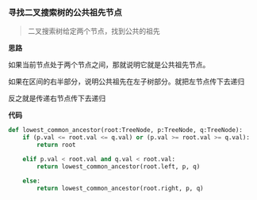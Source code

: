 ### 寻找二叉搜索树的公共祖先节点
> 二叉搜索树给定两个节点，找到公共的祖先

**思路**

如果当前节点处于两个节点之间，那就说明它就是公共祖先节点。

如果在区间的右半部分，说明公共祖先在左子树部分。就把左节点传下去递归

反之就是传递右节点传下去递归

**代码**

```python
def lowest_common_ancestor(root:TreeNode, p:TreeNode, q:TreeNode):
    if (p.val <= root.val <= q.val) or (p.val >= root.val >= q.val):
        return root

    elif p.val < root.val and q.val < root.val:
        return lowest_common_ancestor(root.left, p, q)

    else:
        return lowest_common_ancestor(root.right, p, q)
```

